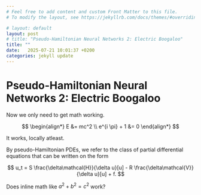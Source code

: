 ```yaml
---
# Feel free to add content and custom Front Matter to this file.
# To modify the layout, see https://jekyllrb.com/docs/themes/#overriding-theme-defaults

# layout: default
layout: post
# title: "Pseudo-Hamiltonian Neural Networks 2: Electric Boogaloo"
title: ""
date:   2025-07-21 10:01:37 +0200
categories: jekyll update
---
```


# Pseudo-Hamiltonian Neural Networks 2: Electric Boogaloo

Now we only need to get math working.

$$
\begin{align*}
    E &= mc^2 \\
    e^{i \pi} + 1 &= 0
\end{align*}
$$

It works, locally atleast.

By pseudo-Hamiltonian PDEs, we refer to the class of partial differential equations that can be written on the form

$$
    u_t = S \frac{\delta\mathcal{H}}{\delta u}[u] - R \frac{\delta\mathcal{V}}{\delta u}[u] + f.
$$

Does inline math like $a^2 + b^2 = c^2$ work?